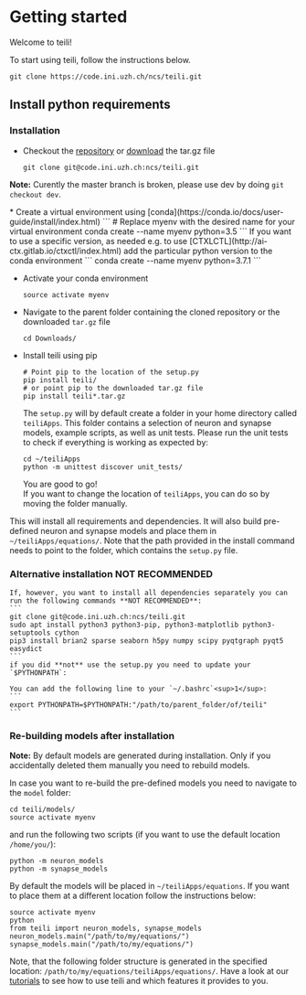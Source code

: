 # Getting started

Welcome to teili!

To start using teili, follow the instructions below.
```
git clone https://code.ini.uzh.ch/ncs/teili.git
```

## Install python requirements
### Installation

*  Checkout the [repository](https://code.ini.uzh.ch/ncs/teili) or [download](https://code.ini.uzh.ch/ncs/teili) the tar.gz file<br />
    ```
    git clone git@code.ini.uzh.ch:ncs/teili.git
    ```
<div class="alert alert-info">

**Note:** Curently the master branch is broken, please use dev by doing `git checkout dev`.

</div>
* Create a virtual environment using [conda](https://conda.io/docs/user-guide/install/index.html)
    ```
    # Replace myenv with the desired name for your virtual environment
    conda create --name myenv python=3.5
    ```
  If you want to use a specific version, as needed e.g. to use [CTXLCTL](http://ai-ctx.gitlab.io/ctxctl/index.html) add the particular python version to the conda environment
   ```
   conda create --name myenv python=3.7.1
   ```

*  Activate your conda environment
    ```
    source activate myenv
    ```

*  Navigate to the parent folder containing the cloned repository or the downloaded `tar.gz` file
    ```
    cd Downloads/
    ```
*  Install teili using pip
    ```
    # Point pip to the location of the setup.py
    pip install teili/
    # or point pip to the downloaded tar.gz file
    pip install teili*.tar.gz
    ```
    The `setup.py` will by default create a folder in your home directory called `teiliApps`.
    This folder contains a selection of neuron and synapse models, example scripts, as well as unit tests.
    Please run the unit tests to check if everything is working as expected by:
    ```
    cd ~/teiliApps
    python -m unittest discover unit_tests/
    ```

    You are good to go!<br />
    If you want to change the location of `teiliApps`, you can do so by moving the folder manually.

This will install all requirements and dependencies.
It will also build pre-defined neuron and synapse models and
place them in `~/teiliApps/equations/`.
Note that the path provided in the install command needs to point to the folder, which contains the `setup.py` file.


### Alternative installation **NOT RECOMMENDED**
    If, however, you want to install all dependencies separately you can run the following commands **NOT RECOMMENDED**:
    ```
    git clone git@code.ini.uzh.ch:ncs/teili.git
    sudo apt install python3 python3-pip, python3-matplotlib python3-setuptools cython
    pip3 install brian2 sparse seaborn h5py numpy scipy pyqtgraph pyqt5 easydict
    ```
    if you did **not** use the setup.py you need to update your `$PYTHONPATH`:

    You can add the following line to your `~/.bashrc`<sup>1</sup>:
    ```
    export PYTHONPATH=$PYTHONPATH:"/path/to/parent_folder/of/teili"
    ```

### Re-building models after installation
<div class="alert alert-info">

**Note:** By default models are generated during installation. Only if you accidentally deleted them manually you need to rebuild models.

</div>


In case you want to re-build the pre-defined models you need to navigate to the `model` folder:
```
cd teili/models/
source activate myenv
```
and run the following two scripts (if you want to use the default location `/home/you/`):
```
python -m neuron_models
python -m synapse_models
```
By default the models will be placed in `~/teiliApps/equations`. If you want to place them at a different location follow the instructions below:
```
source activate myenv
python
from teili import neuron_models, synapse_models
neuron_models.main("/path/to/my/equations/")
synapse_models.main("/path/to/my/equations/")
```
Note, that the following folder structure is generated in the specified location: `/path/to/my/equations/teiliApps/equations/`.
Have a look at our [tutorials](https://teili.readthedocs.io/en/latest/scripts/Tutorials.html) to see how to use teili and which features it provides to you.

